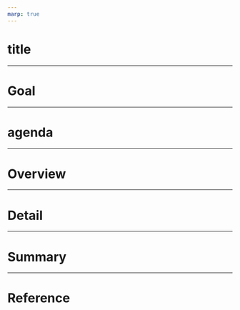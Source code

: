 ```yaml
---
marp: true
---
```


# title

---

# Goal

---

# agenda

---

# Overview

---

# Detail

---

# Summary

---

# Reference